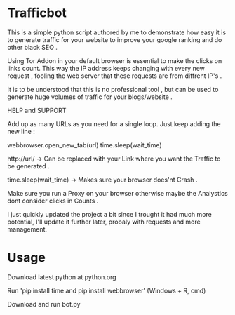 # Trafficbot
This is a simple python script authored by me to demonstrate how easy it is to generate traffic for your website to improve your google ranking and do other black SEO . 

Using Tor Addon in your default browser is essential to make the clicks on links count. This way the IP address keeps changing with every new request , fooling the web server that these requests are from diffrent IP's . 

It is to be understood that this is no professional tool , but can be used to generate huge volumes of traffic for your blogs/website . 


HELP and SUPPORT

Add up as many URLs as you need for a single loop. Just keep adding the new line :

webbrowser.open_new_tab(url) time.sleep(wait_time)

http://url/ -> Can be replaced with your Link where you want the Traffic to be generated .

time.sleep(wait_time) -> Makes sure your browser does'nt Crash . 



Make sure you run a Proxy on your browser otherwise maybe the Analystics dont consider clicks in Counts . 

I just quickly updated the project a bit since I trought it had much more potential, I'll update it further later, probaly with requests and more management.

# Usage

Download latest python at python.org

Run 'pip install time and pip install webbrowser' (Windows + R, cmd)

Download and run bot.py
